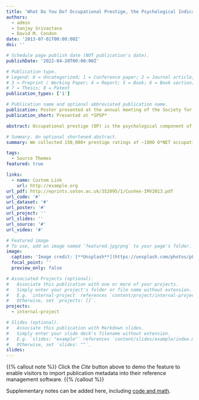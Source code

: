 ```yaml
---
title: 'What Do You Do? Occupational Prestige, the Psychological Indicator of Socioeconomic Status'
authors:
  - admin
  - Sanjay Srivastava
  - David M. Condon
date: '2013-07-01T00:00:00Z'
doi: ''

# Schedule page publish date (NOT publication's date).
publishDate: '2022-04-20T00:00:00Z'

# Publication type.
# Legend: 0 = Uncategorized; 1 = Conference paper; 2 = Journal article;
# 3 = Preprint / Working Paper; 4 = Report; 5 = Book; 6 = Book section;
# 7 = Thesis; 8 = Patent
publication_types: ['1']

# Publication name and optional abbreviated publication name.
publication: Poster presented at the annual meeting of the Society for Personality and Social Psychology 22nd Annual Convention, Virtual.
publication_short: Presented at *SPSP*

abstract: Occupational prestige (OP) is the psychological component of objective socioeconomic status (SES) that represents individual differences in the amount of status conferred to individuals based on their occupation. It is unlike other “objective” measures of SES (income and educational attainment) in that it is not factual information but instead an indirectly measured latent construct. In this work, we collected 150,000+ prestige ratings of ~1000 `O*NET` (the U.S.’s primary repository of job information) occupations (M = 153). We estimated agreement among the people who rated each occupation to assess reliability and show consensus. To compare our ratings to related measures we created crosswalks, that match corresponding occupations, and estimated the correlations between them. The correlations between OP and income and educational attainment showed convergent and discriminate validity. To connect OP to real-world job skills and requirements, we used a statistical learning approach to identify the physiological and psychological characteristics associated with prestige using data collected by `O*NET`, containing ratings of 250 characteristics of each occupation. 

# Summary. An optional shortened abstract.
summary: We collected 150,000+ prestige ratings of ~1000 O*NET occupations (M = 153). We show consensus in these ratings of occupational prestige (OP) and present correlations with related measures. Correlations with income and education show convergent and discriminate validity. We use statistical learning to identify the physiological and psychological characteristics of occupations associated with OP.

tags:
  - Source Themes
featured: true

links:
  - name: Custom Link
    url: http://example.org
url_pdf: http://eprints.soton.ac.uk/352095/1/Cushen-IMV2013.pdf
url_code: '#'
url_dataset: '#'
url_poster: '#'
url_project: ''
url_slides: ''
url_source: '#'
url_video: '#'

# Featured image
# To use, add an image named `featured.jpg/png` to your page's folder.
image:
  caption: 'Image credit: [**Unsplash**](https://unsplash.com/photos/pLCdAaMFLTE)'
  focal_point: ''
  preview_only: false

# Associated Projects (optional).
#   Associate this publication with one or more of your projects.
#   Simply enter your project's folder or file name without extension.
#   E.g. `internal-project` references `content/project/internal-project/index.md`.
#   Otherwise, set `projects: []`.
projects:
  - internal-project

# Slides (optional).
#   Associate this publication with Markdown slides.
#   Simply enter your slide deck's filename without extension.
#   E.g. `slides: "example"` references `content/slides/example/index.md`.
#   Otherwise, set `slides: ""`.
slides:
---
```


{{% callout note %}}
Click the _Cite_ button above to demo the feature to enable visitors to import publication metadata into their reference management software.
{{% /callout %}}

Supplementary notes can be added here, including [code and math](https://wowchemy.com/docs/content/writing-markdown-latex/).
